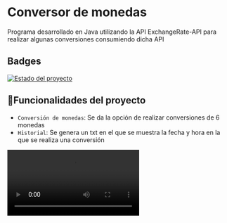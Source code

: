 # Conversor de monedas

Programa desarrollado en Java utilizando la API ExchangeRate-API para realizar algunas conversiones consumiendo dicha API

## Badges

[![ Estado del proyecto](https://img.shields.io/badge/STATUS-TERMINADO-green)](https://choosealicense.com/licenses/mit/)

## :hammer:Funcionalidades del proyecto

- `Conversión de monedas`: Se da la opción de realizar conversiones de 6 monedas
- `Historial`: Se genera un txt en el que se muestra la fecha y hora en la que se realiza una conversión

![](https://github.com/RoIvanAlvarez/Conversor-de-monedas/ConversorMonedas.mp4)

